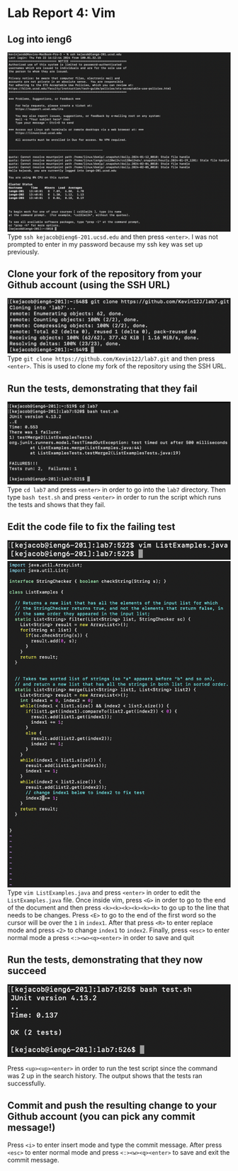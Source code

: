 # Lab Report 4: Vim
## Log into ieng6
![Step4](/Step4.png)
Type `ssh kejacob@ieng6-201.ucsd.edu` and then press `<enter>`. I was not prompted to enter in my password because my ssh key was set up previously.
## Clone your fork of the repository from your Github account (using the SSH URL)
![Step5](/Step5.png)
Type `git clone https://github.com/Kevin12J/lab7.git` and then press `<enter>`. This is used to clone my fork of the repository using the SSH URL.
## Run the tests, demonstrating that they fail
![Step6](/Step6.png)
Type `cd lab7` and press `<enter>` in order to go into the `lab7` directory. Then type `bash test.sh` and press `<enter>` in order to run the script which runs the tests and shows that they fail.
## Edit the code file to fix the failing test
![Step7A](/Step7A.png)
![Step7B](/Step7B.png)
Type `vim ListExamples.java` and press `<enter>` in order to edit the `ListExamples.java` file. Once inside vim, press `<G>` in order to go to the end of the document and then press `<k><k><k><k><k><k>` to go up to the line that needs to be changes. Press `<E>` to go to the end of the first word so the cursor will be over the `1` in `index1`. After that press `<R>` to enter replace mode and press `<2>` to change `index1` to `index2`. Finally, press `<esc>` to enter normal mode a press `<:><w><q><enter>` in order to save and quit
## Run the tests, demonstrating that they now succeed
![Step8](/Step8.png)

Press `<up><up><enter>` in order to run the test script since the command was 2 up in the search history. The output shows that the tests ran successfully.
## Commit and push the resulting change to your Github account (you can pick any commit message!)
Press `<i>` to enter insert mode and type the commit message. After press `<esc>` to enter normal mode and press `<:><w><q><enter>` to save and exit the commit message.
